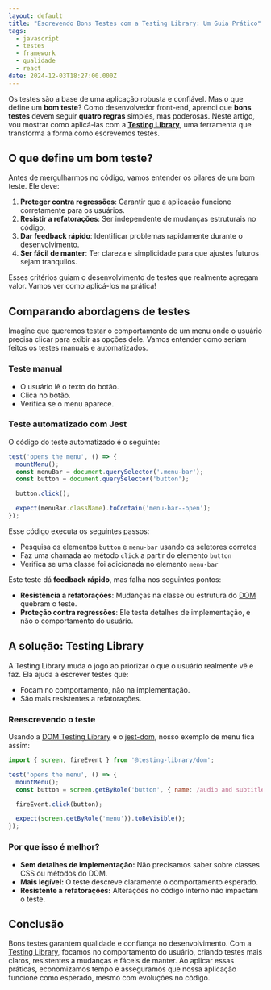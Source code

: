 ```yaml
---
layout: default
title: "Escrevendo Bons Testes com a Testing Library: Um Guia Prático"
tags:
  - javascript
  - testes
  - framework
  - qualidade
  - react
date: 2024-12-03T18:27:00.000Z
---
```

Os testes são a base de uma aplicação robusta e confiável. Mas o que define um **bom teste**? Como desenvolvedor front-end, aprendi que **bons testes** devem seguir **quatro regras** simples, mas poderosas. Neste artigo, vou mostrar como aplicá-las com a **[Testing Library](https://testing-library.com/)**, uma ferramenta que transforma a forma como escrevemos testes.

## O que define um bom teste?

Antes de mergulharmos no código, vamos entender os pilares de um bom teste. Ele deve:

1. **Proteger contra regressões**: Garantir que a aplicação funcione corretamente para os usuários.
2. **Resistir a refatorações**: Ser independente de mudanças estruturais no código.
3. **Dar feedback rápido**: Identificar problemas rapidamente durante o desenvolvimento.
4. **Ser fácil de manter**: Ter clareza e simplicidade para que ajustes futuros sejam tranquilos.

Esses critérios guiam o desenvolvimento de testes que realmente agregam valor. Vamos ver como aplicá-los na prática!

## Comparando abordagens de testes

Imagine que queremos testar o comportamento de um menu onde o usuário precisa clicar para exibir as opções dele. Vamos entender como seriam feitos os testes manuais e automatizados.

### Teste manual

* O usuário lê o texto do botão.
* Clica no botão.
* Verifica se o menu aparece.

### Teste automatizado com Jest

O código do teste automatizado é o seguinte:

```javascript
test('opens the menu', () => {
  mountMenu();
  const menuBar = document.querySelector('.menu-bar');
  const button = document.querySelector('button');

  button.click();

  expect(menuBar.className).toContain('menu-bar--open');
});
```

Esse código executa os seguintes passos:

* Pesquisa os elementos `button` e `menu-bar` usando os seletores corretos
* Faz uma chamada ao método `click` a partir do elemento `button`
* Verifica se uma classe foi adicionada no elemento `menu-bar`

Este teste dá **feedback rápido**, mas falha nos seguintes pontos:

* **Resistência a refatorações**: Mudanças na classe ou estrutura do [DOM](https://developer.mozilla.org/en-US/docs/Web/API/Document_Object_Model) quebram o teste.
* **Proteção contra regressões**: Ele testa detalhes de implementação, e não o comportamento do usuário.

## A solução: Testing Library

A Testing Library muda o jogo ao priorizar o que o usuário realmente vê e faz. Ela ajuda a escrever testes que:

* Focam no comportamento, não na implementação.
* São mais resistentes a refatorações.

### Reescrevendo o teste

Usando a [DOM Testing Library](https://testing-library.com/docs/dom-testing-library/intro/) e o [jest-dom](https://github.com/testing-library/jest-dom), nosso exemplo de menu fica assim:

```javascript
import { screen, fireEvent } from '@testing-library/dom';

test('opens the menu', () => {
  mountMenu();
  const button = screen.getByRole('button', { name: /audio and subtitles menu/i });

  fireEvent.click(button);

  expect(screen.getByRole('menu')).toBeVisible();
});
```

### Por que isso é melhor?

* **Sem detalhes de implementação:** Não precisamos saber sobre classes CSS ou métodos do DOM.
* **Mais legível:** O teste descreve claramente o comportamento esperado.
* **Resistente a refatorações:** Alterações no código interno não impactam o teste.

## Conclusão

Bons testes garantem qualidade e confiança no desenvolvimento. Com a [Testing Library](https://testing-library.com/), focamos no comportamento do usuário, criando testes mais claros, resistentes a mudanças e fáceis de manter. Ao aplicar essas práticas, economizamos tempo e asseguramos que nossa aplicação funcione como esperado, mesmo com evoluções no código.
